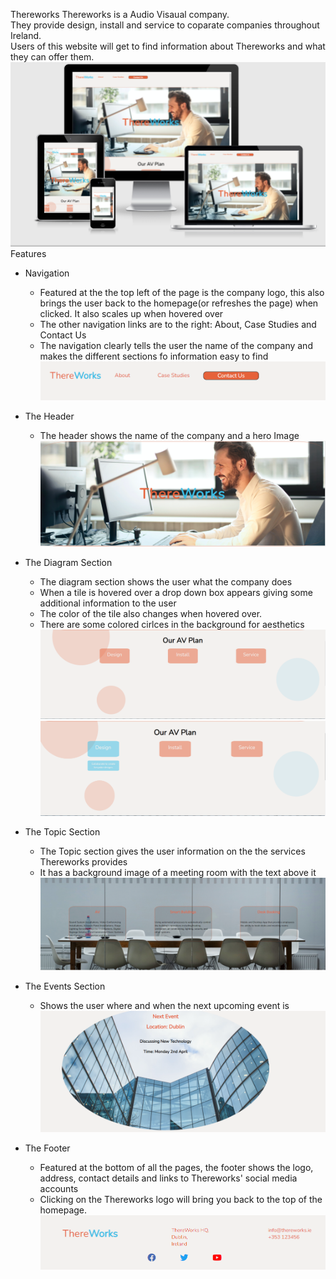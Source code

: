 Thereworks
Thereworks is a Audio Visaual company. <br>
They provide design, install and service to coparate companies throughout Ireland.<br>
Users of this website will get to find information about Thereworks and what they can offer them.
![screenshot](./Images/Capture.PNG)<br>
Features <br>
* Navigation
    * Featured at the the top left of the page is the company logo, this also brings the user back to the homepage(or refreshes the page) when clicked. It also scales up when hovered over
    * The other navigation links are to the right: About, Case Studies and Contact Us
    * The navigation clearly tells the user the name of the company and makes the different sections fo information easy to find 
![NavBar](./Images/Capture%202.PNG)<br>

* The Header
    * The header shows the name of the company and a hero Image
![Hero-image](./Images/Capture%203.PNG)<br>

* The Diagram Section
    * The diagram section shows the user what the company does
    * When a tile is hovered over a drop down box appears giving some additional information to the user
    * The color of the tile also changes when hovered over.
    * There are some colored cirlces in the background for aesthetics
    ![Digram](./Images/Capture%204.PNG)<br>
    ![Digram-hover](./Images/Capture%205.PNG)<br>

* The Topic Section
    * The Topic section gives the user information on the the services Thereworks provides
    * It has a background image of a meeting room with the text above it
    ![Topic](./Images/Capture%206.PNG)<br>

* The Events Section
    * Shows the user where and when the next upcoming event is
    ![Event](./Images/Capture%207.PNG)<br>

* The Footer
    * Featured at the bottom of all the pages, the footer shows the logo, address, contact details and links to Thereworks' social media accounts
    * Clicking on the Thereworks logo will bring you back to the top of the homepage.
    ![Footer](./Images/Capture%208.PNG)<br>
    

